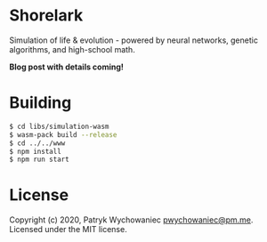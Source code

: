 # Shorelark

Simulation of life & evolution - powered by neural networks, genetic algorithms, and high-school math.

**Blog post with details coming!**

# Building

```bash
$ cd libs/simulation-wasm
$ wasm-pack build --release
$ cd ../../www
$ npm install
$ npm run start
```

# License

Copyright (c) 2020, Patryk Wychowaniec <pwychowaniec@pm.me>.    
Licensed under the MIT license.
